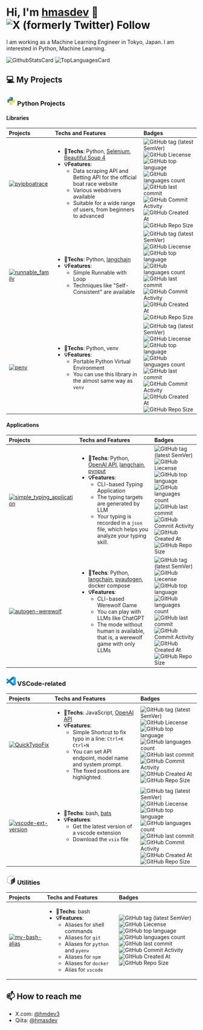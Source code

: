 # Hi, I'm [hmasdev](https://github.com/hmasdev) 👋 ![X (formerly Twitter) Follow](https://img.shields.io/twitter/follow/hmdev3)

I am working as a Machine Learning Engineer in Tokyo, Japan.
I am interested in Python, Machine Learning.

![GithubStatsCard](https://github-readme-stats.vercel.app/api?username=hmasdev&theme=tokyonight&show_icons=true&include_all_commits=true)
![TopLanguagesCard](https://github-readme-stats.vercel.app/api/top-langs/?username=hmasdev&layout=donut&theme=tokyonight)

## 💻 My Projects

### <img src="https://raw.githubusercontent.com/devicons/devicon/master/icons/python/python-original.svg" alt="python" width="25" height="25"/> Python Projects

#### Libraries

| Projects | Techs and Features | Badges |
| :--- | :--- | :--- |
|[![pyjpboatrace](https://github-readme-stats.vercel.app/api/pin/?username=hmasdev&repo=pyjpboatrace&theme=tokyonight&show_owner=true)](https://github.com/hmasdev/pyjpboatrace)|<ul><li><b>🔧Techs</b>: Python, <a href="https://github.com/seleniumhq/selenium">Selenium</a>, <a href="https://www.crummy.com/software/BeautifulSoup/">Beautiful Soup 4</a></li><li><b>💡Features</b>: <ul><li>Data scraping API and Betting API for the official boat race website</li><li>Various webdrivers available</li><li>Suitable for a wide range of users, from beginners to advanced</li></ul></li></ul>|![GitHub tag (latest SemVer)](https://img.shields.io/github/v/tag/hmasdev/pyjpboatrace?sort=semver)![GitHub Liecense](https://img.shields.io/github/license/hmasdev/pyjpboatrace)<br>![GitHub top language](https://img.shields.io/github/languages/top/hmasdev/pyjpboatrace)![GitHub languages count](https://img.shields.io/github/languages/count/hmasdev/pyjpboatrace)<br>![GitHub last commit](https://img.shields.io/github/last-commit/hmasdev/pyjpboatrace)![GitHub Commit Activity](https://img.shields.io/github/commit-activity/m/hmasdev/pyjpboatrace)<br>![GItHub Created At](https://img.shields.io/github/created-at/hmasdev/pyjpboatrace)![GitHub Repo Size](https://img.shields.io/github/repo-size/hmasdev/pyjpboatrace)|
|[![runnable_family](https://github-readme-stats.vercel.app/api/pin/?username=hmasdev&repo=runnable_family&theme=tokyonight&show_owner=true)](https://github.com/hmasdev/runnable_family)|<ul><li><b>🔧Techs</b>: Python, <a href="https://github.com/langchain-ai/langchain">langchain</a></li><li><b>💡Features</b>:<ul><li>Simple Runnable with Loop</li><li>Techniques like "Self-Consistent" are available</li></ul></li></ul>|![GitHub tag (latest SemVer)](https://img.shields.io/github/v/tag/hmasdev/runnable_family?sort=semver)![GitHub Liecense](https://img.shields.io/github/license/hmasdev/runnable_family)<br>![GitHub top language](https://img.shields.io/github/languages/top/hmasdev/runnable_family)![GitHub languages count](https://img.shields.io/github/languages/count/hmasdev/runnable_family)<br>![GitHub last commit](https://img.shields.io/github/last-commit/hmasdev/runnable_family)![GitHub Commit Activity](https://img.shields.io/github/commit-activity/m/hmasdev/runnable_family)<br>![GItHub Created At](https://img.shields.io/github/created-at/hmasdev/runnable_family)![GitHub Repo Size](https://img.shields.io/github/repo-size/hmasdev/runnable_family)|
|[![penv](https://github-readme-stats.vercel.app/api/pin/?username=hmasdev&repo=penv&theme=tokyonight&show_owner=true)](https://github.com/hmasdev/penv)|<ul><li><b>🔧Techs</b>: Python, venv</li><li><b>💡Features</b>:<ul><li>Portable Python Virtual Environment</li><li>You can use this library in the almost same way as `venv`</li></ul></li></ul>|![GitHub tag (latest SemVer)](https://img.shields.io/github/v/tag/hmasdev/penv?sort=semver)![GitHub Liecense](https://img.shields.io/github/license/hmasdev/penv)<br>![GitHub top language](https://img.shields.io/github/languages/top/hmasdev/penv)![GitHub languages count](https://img.shields.io/github/languages/count/hmasdev/penv)<br>![GitHub last commit](https://img.shields.io/github/last-commit/hmasdev/penv)![GitHub Commit Activity](https://img.shields.io/github/commit-activity/m/hmasdev/penv)<br>![GItHub Created At](https://img.shields.io/github/created-at/hmasdev/penv)![GitHub Repo Size](https://img.shields.io/github/repo-size/hmasdev/penv)|

#### Applications

| Projects | Techs and Features | Badges |
| :--- | :--- | :--- |
|[![simple_typing_application](https://github-readme-stats.vercel.app/api/pin/?username=hmasdev&repo=simple_typing_application&theme=tokyonight&show_owner=true)](https://github.com/hmasdev/simple_typing_application)|<ul><li><b>🔧Techs</b>: Python, <a href="https://openai.com/blog/openai-api">OpenAI API</a>, <a href="https://github.com/langchain-ai/langchain">langchain</a>, <a href="https://github.com/moses-palmer/pynput">pynput</a></li><li><b>💡Features</b>:<ul><li>CLI-based Typing Application</li><li>The typing targets are generated by LLM</li><li>Your typing is recorded in a `json` file, which helps you analyze your typing skill.</li></ul></li></ul>|![GitHub tag (latest SemVer)](https://img.shields.io/github/v/tag/hmasdev/simple_typing_application?sort=semver)![GitHub Liecense](https://img.shields.io/github/license/hmasdev/simple_typing_application)<br>![GitHub top language](https://img.shields.io/github/languages/top/hmasdev/simple_typing_application)![GitHub languages count](https://img.shields.io/github/languages/count/hmasdev/simple_typing_application)<br>![GitHub last commit](https://img.shields.io/github/last-commit/hmasdev/simple_typing_application)![GitHub Commit Activity](https://img.shields.io/github/commit-activity/m/hmasdev/simple_typing_application)<br>![GItHub Created At](https://img.shields.io/github/created-at/hmasdev/simple_typing_application)![GitHub Repo Size](https://img.shields.io/github/repo-size/hmasdev/simple_typing_application)|
|[![autogen-werewolf](https://github-readme-stats.vercel.app/api/pin/?username=hmasdev&repo=autogen-werewolf&theme=tokyonight&show_owner=true)](https://github.com/hmasdev/autogen-werewolf)|<ul><li><b>🔧Techs</b>: Python, <a href="https://github.com/langchain-ai/langchain">langchain</a>, <a href="https://github.com/microsoft/autogen">pyautogen</a>, docker compose</li><li><b>💡Features</b>:<ul><li>CLI-based Werewolf Game</li><li>You can play with LLMs like ChatGPT</li><li>The mode without human is available, that is, a werewolf game with only LLMs</li></ul></li></ul>|![GitHub tag (latest SemVer)](https://img.shields.io/github/v/tag/hmasdev/autogen-werewolf?sort=semver)![GitHub Liecense](https://img.shields.io/github/license/hmasdev/autogen-werewolf)<br>![GitHub top language](https://img.shields.io/github/languages/top/hmasdev/autogen-werewolf)![GitHub languages count](https://img.shields.io/github/languages/count/hmasdev/autogen-werewolf)<br>![GitHub last commit](https://img.shields.io/github/last-commit/hmasdev/autogen-werewolf)![GitHub Commit Activity](https://img.shields.io/github/commit-activity/m/hmasdev/autogen-werewolf)<br>![GItHub Created At](https://img.shields.io/github/created-at/hmasdev/autogen-werewolf)![GitHub Repo Size](https://img.shields.io/github/repo-size/hmasdev/autogen-werewolf)|

### <img src="https://raw.githubusercontent.com/devicons/devicon/master/icons/vscode/vscode-original.svg" alt="vscode" width="25" height="25"/> VSCode-related

| Projects | Techs and Features | Badges |
| :--- | :--- | :--- |
|[![QuickTypoFix](https://github-readme-stats.vercel.app/api/pin/?username=hmasdev&repo=QuickTypoFix&theme=tokyonight&show_owner=true)](https://github.com/hmasdev/QuickTypoFix)|<ul><li><b>🔧Techs</b>: JavaScript, <a href="https://openai.com/blog/openai-api">OpenAI API</a></li><li><b>💡Features</b>:<ul><li>Simple Shortcut to fix typo in a line: `Ctrl+K Ctrl+N`</li><li>You can set API endpoint, model name and system prompt.</li><li>The fixed positions are highlighted.</li></ul></li></ul>|![GitHub tag (latest SemVer)](https://img.shields.io/github/v/tag/hmasdev/QuickTypoFix?sort=semver)![GitHub Liecense](https://img.shields.io/github/license/hmasdev/QuickTypoFix)<br>![GitHub top language](https://img.shields.io/github/languages/top/hmasdev/QuickTypoFix)![GitHub languages count](https://img.shields.io/github/languages/count/hmasdev/QuickTypoFix)<br>![GitHub last commit](https://img.shields.io/github/last-commit/hmasdev/QuickTypoFix)![GitHub Commit Activity](https://img.shields.io/github/commit-activity/m/hmasdev/QuickTypoFix)<br>![GItHub Created At](https://img.shields.io/github/created-at/hmasdev/QuickTypoFix)![GitHub Repo Size](https://img.shields.io/github/repo-size/hmasdev/QuickTypoFix)|
|[![vscode-ext-version](https://github-readme-stats.vercel.app/api/pin/?username=hmasdev&repo=vscode-ext-version&theme=tokyonight&show_owner=true)](https://github.com/hmasdev/vscode-ext-version)|<ul><li><b>🔧Techs</b>: bash, <a href="https://github.com/bats-core/bats-core">bats</a></li><li><b>💡Features</b>:<ul><li>Get the latest version of a vscode extension</li><li>Download the `vsix` file</li></ul></li></ul>|![GitHub tag (latest SemVer)](https://img.shields.io/github/v/tag/hmasdev/vscode-ext-version?sort=semver)![GitHub Liecense](https://img.shields.io/github/license/hmasdev/vscode-ext-version)<br>![GitHub top language](https://img.shields.io/github/languages/top/hmasdev/vscode-ext-version)![GitHub languages count](https://img.shields.io/github/languages/count/hmasdev/vscode-ext-version)<br>![GitHub last commit](https://img.shields.io/github/last-commit/hmasdev/vscode-ext-version)![GitHub Commit Activity](https://img.shields.io/github/commit-activity/m/hmasdev/vscode-ext-version)<br>![GItHub Created At](https://img.shields.io/github/created-at/hmasdev/vscode-ext-version)![GitHub Repo Size](https://img.shields.io/github/repo-size/hmasdev/vscode-ext-version)|

### <img src="https://raw.githubusercontent.com/devicons/devicon/master/icons/bash/bash-original.svg" alt="bash" width="25" height="25"/> Utilities

| Projects | Techs and Features | Badges |
| :--- | :--- | :--- |
|[![my-bash-alias](https://github-readme-stats.vercel.app/api/pin/?username=hmasdev&repo=my-bash-alias&theme=tokyonight&show_owner=true)](https://github.com/hmasdev/my-bash-alias)|<ul><li><b>🔧Techs</b>: bash</li><li><b>💡Features</b>:<ul><li>Aliases for shell commands</li><li>Aliases for `git`</li><li>Aliases for `python` and `pyenv`</li><li>Aliases for `npm`</li><li>Aliases for `docker`</li><li>Alias for `vscode`</li></ul></li></ul>|![GitHub tag (latest SemVer)](https://img.shields.io/github/v/tag/hmasdev/my-bash-alias?sort=semver)![GitHub Liecense](https://img.shields.io/github/license/hmasdev/my-bash-alias)<br>![GitHub top language](https://img.shields.io/github/languages/top/hmasdev/my-bash-alias)![GitHub languages count](https://img.shields.io/github/languages/count/hmasdev/my-bash-alias)<br>![GitHub last commit](https://img.shields.io/github/last-commit/hmasdev/my-bash-alias)![GitHub Commit Activity](https://img.shields.io/github/commit-activity/m/hmasdev/my-bash-alias)<br>![GItHub Created At](https://img.shields.io/github/created-at/hmasdev/my-bash-alias)![GitHub Repo Size](https://img.shields.io/github/repo-size/hmasdev/my-bash-alias)|

## 📫 How to reach me

- X.com: [@hmdev3](https://twitter.com/hmdev3)
- Qiita: [@hmasdev](https://qiita.com/hmasdev)
